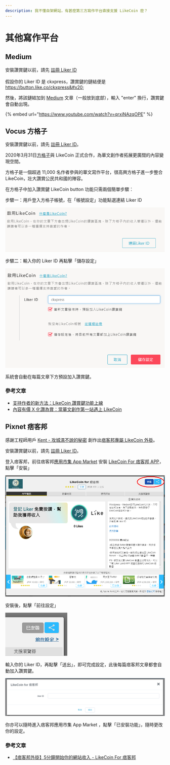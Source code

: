 ```yaml
---
description: 我不懂自架網站，有甚麼第三方寫作平台直接支援 LikeCoin 麼？
---
```


# 其他寫作平台

## Medium

安裝讚賞鍵以前，請先 [註冊 Liker ID](../../liker-id/)\
\
假設你的 Liker ID 是 ckxpress，讚賞鍵的鏈結便是 https://button.like.co/ckxpress&#x20;

然後，將該鏈結加到 [Medium](https://medium.com/) 文章（一般放到底部），輸入 "enter" 換行，讚賞鍵會自動出現。

{% embed url="https://www.youtube.com/watch?v=qrxiNAzqOPE" %}

## Vocus 方格子 <a href="#vocus" id="vocus"></a>

安裝讚賞鍵以前，請先 [註冊 Liker ID](../../liker-id/)。

2020年3月31日[方格子](https://vocus.cc/)與 LikeCoin 正式合作，為華文創作者拓展更廣闊的內容變現空間。

方格子是一個超過 11,000 名作者參與的華文寫作平台，很高興方格子進一步整合 LikeCoin，壯大讚賞公民共和國的陣容。

在方格子中加入讚賞鍵 LikeCoin button 功能只需兩個簡單步驟：

步驟一：用戶登入方格子帳號，在「帳號設定」功能點選連結 Liker ID

![](<../../../.gitbook/assets/Vocus 1.png>)

步驟二：輸入你的 Liker ID 再點擊「儲存設定」

![](<../../../.gitbook/assets/Vocus 2.png>)

系統會自動在每篇文章下方預設加入讚賞鍵。​

### 參考文章

* [支持作者的新方法：LikeCoin 讚賞鍵功能上線](https://vocus.cc/writer\_support/5e733005fd897800014b649f)
* [內容有價 X 化讚為賞：當華文創作第一站遇上 LikeCoin](https://vocus.cc/vocus\_story/5e7837c6fd897800014ec41e)

## Pixnet 痞客邦 <a href="#pixnet" id="pixnet"></a>

感謝工程師用戶 [Kent - 攻城濕不說的秘密](https://www.facebook.com/Kent-%E6%94%BB%E5%9F%8E%E6%BF%95%E4%B8%8D%E8%AA%AA%E7%9A%84%E7%A7%98%E5%AF%86-416237552537339/) 創作出[痞客邦專屬 LikeCoin 外掛](https://appmarket.pixnet.tw/#!/addon/1331)。

安裝讚賞鍵以前，請先 [註冊 Liker ID](../../liker-id/)。

登入痞客邦，前往痞客邦[應用市集 App Market](https://appmarket.pixnet.tw/#!/addons) 安裝 [LikeCoin For 痞客邦 APP](https://appmarket.pixnet.tw/#!/addon/1331)，點擊「安裝」

![](<../../../.gitbook/assets/Pixnet 1.png>)

安裝後，點擊「前往設定」

![](<../../../.gitbook/assets/Pixnet 2.png>)

輸入你的 Liker ID，再點擊「送出」，即可完成設定，此後每篇痞客邦文章都會自動加入讚賞鍵。

![](<../../../.gitbook/assets/Pixnet 3.png>)

你亦可以隨時進入痞客邦應用市集 App Market ，點擊「已安裝功能」，隨時更改你的設定。

### 參考文章

* [【痞客邦外掛】5分鐘開始你的網站收入 - LikeCoin For 痞客邦](http://www.blog3c.net/blog/post/318696986-%E3%80%90%E7%97%9E%E5%AE%A2%E9%82%A6%E5%A4%96%E6%8E%9B%E3%80%915%E5%88%86%E9%90%98%E9%96%8B%E5%A7%8B%E4%BD%A0%E7%9A%84%E7%B6%B2%E7%AB%99%E6%94%B6%E5%85%A5---likec)
